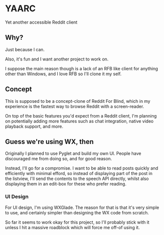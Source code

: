 # YAARC

Yet another accessible Reddit client

## Why?

Just because I can.

Also, it's fun and I want another project to work on.

I suppose the main reason though is a lack of an RFB like client for anything other than Windows, and I love RFB so I'll clone it my self.

## Concept

This is supposed to be a concept-clone of Reddit For Blind, which in my experience is the fastest way to browse Reddit with a screen-reader.

On top of the basic features you'd expect from a Reddit client, I'm planning on potentially adding more features such as chat integration, native video playback support, and more.

## Guess we're using WX, then

Originally I planned to use Pyglet and build my own UI. People have discouraged me from doing so, and for good reason.

Instead, I'll go for a compromise. I want to be able to read posts quickly and efficiently with minimal efford, so instead of displaying part of the post in the listview, I'll send the contents to the speech API directly, whilst also displaying them in an edit-box for these who prefer reading.

### UI Design

For UI design, I'm using WXGlade. The reason for that is that it's very simple to use, and certainly simpler than designing the WX code from scratch.

So far it seems to work okay for this project, so I'll probably stick with it unless I hit a massive roadblock which will force me off-of using it.